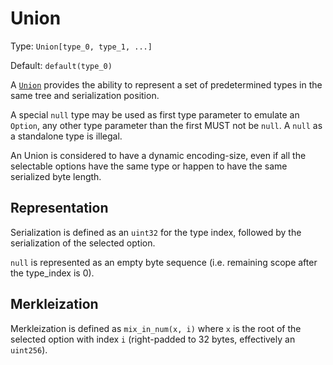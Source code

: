 

# Union

Type: `Union[type_0, type_1, ...]`

Default: `default(type_0)`

A [`Union`](https://en.wikipedia.org/wiki/Union_type) provides the ability to represent a set of predetermined types in the same tree and serialization position.

A special `null` type may be used as first type parameter to emulate an `Option`, any other type parameter than the first MUST not be `null`.
A `null` as a standalone type is illegal.

An Union is considered to have a dynamic encoding-size, even if all the selectable options have the same type or happen to have the same serialized byte length.

## Representation 

Serialization is defined as an `uint32` for the type index, followed by the serialization of the selected option.

`null` is represented as an empty byte sequence (i.e. remaining scope after the type_index is 0).

## Merkleization

Merkleization is defined as `mix_in_num(x, i)` where `x` is the root of the selected option with index `i` (right-padded to 32 bytes, effectively an `uint256`).
